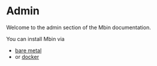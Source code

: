 # Admin

Welcome to the admin section of the Mbin documentation.

You can install Mbin via
- [bare metal](01-installation/bare_metal.md)
- or [docker](01-installation/docker.md)

